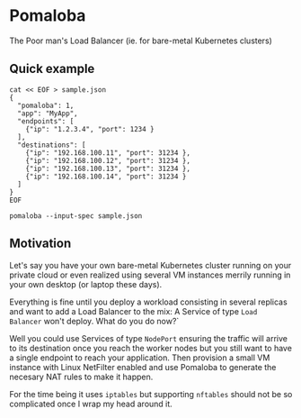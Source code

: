 # Pomaloba

The Poor man's Load Balancer (ie. for bare-metal Kubernetes clusters)

## Quick example

```{bash}
cat << EOF > sample.json
{
  "pomaloba": 1,
  "app": "MyApp",
  "endpoints": [ 
    {"ip": "1.2.3.4", "port": 1234 }
  ],
  "destinations": [
    {"ip": "192.168.100.11", "port": 31234 },
    {"ip": "192.168.100.12", "port": 31234 },
    {"ip": "192.168.100.13", "port": 31234 },
    {"ip": "192.168.100.14", "port": 31234 }
  ]
}
EOF

pomaloba --input-spec sample.json
```

## Motivation

Let's say you have your own bare-metal Kubernetes cluster running on
your private cloud or even realized using several VM instances merrily
running in your own desktop (or laptop these days).

Everything is fine until you deploy a workload consisting in several
replicas and want to add a Load Balancer to the mix: A Service of type
`Load Balancer` won't deploy. What do you do now?`

Well you could use Services of type `NodePort` ensuring the traffic
will arrive to its destination once you reach the worker nodes but you
still want to have a single endpoint to reach your application. Then
provision a small VM instance with Linux NetFilter enabled and use
Pomaloba to generate the necesary NAT rules to make it happen.

For the time being it uses `iptables` but supporting `nftables` should
not be so complicated once I wrap my head around it.

